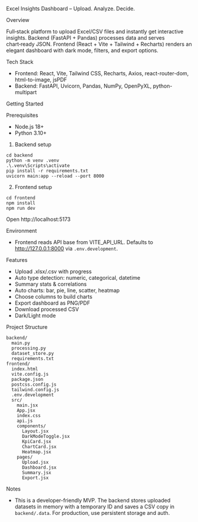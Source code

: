 Excel Insights Dashboard – Upload. Analyze. Decide.

Overview

Full‑stack platform to upload Excel/CSV files and instantly get interactive insights. Backend (FastAPI + Pandas) processes data and serves chart‑ready JSON. Frontend (React + Vite + Tailwind + Recharts) renders an elegant dashboard with dark mode, filters, and export options.

Tech Stack

- Frontend: React, Vite, Tailwind CSS, Recharts, Axios, react-router-dom, html-to-image, jsPDF
- Backend: FastAPI, Uvicorn, Pandas, NumPy, OpenPyXL, python-multipart

Getting Started

Prerequisites

- Node.js 18+
- Python 3.10+

1) Backend setup

```
cd backend
python -m venv .venv
.\.venv\Scripts\activate
pip install -r requirements.txt
uvicorn main:app --reload --port 8000
```

2) Frontend setup

```
cd frontend
npm install
npm run dev
```

Open http://localhost:5173

Environment

- Frontend reads API base from VITE_API_URL. Defaults to http://127.0.0.1:8000 via `.env.development`.

Features

- Upload .xlsx/.csv with progress
- Auto type detection: numeric, categorical, datetime
- Summary stats & correlations
- Auto charts: bar, pie, line, scatter, heatmap
- Choose columns to build charts
- Export dashboard as PNG/PDF
- Download processed CSV
- Dark/Light mode

Project Structure

```
backend/
  main.py
  processing.py
  dataset_store.py
  requirements.txt
frontend/
  index.html
  vite.config.js
  package.json
  postcss.config.js
  tailwind.config.js
  .env.development
  src/
    main.jsx
    App.jsx
    index.css
    api.js
    components/
      Layout.jsx
      DarkModeToggle.jsx
      KpiCard.jsx
      ChartCard.jsx
      Heatmap.jsx
    pages/
      Upload.jsx
      Dashboard.jsx
      Summary.jsx
      Export.jsx
```

Notes

- This is a developer-friendly MVP. The backend stores uploaded datasets in memory with a temporary ID and saves a CSV copy in `backend/.data`. For production, use persistent storage and auth.



